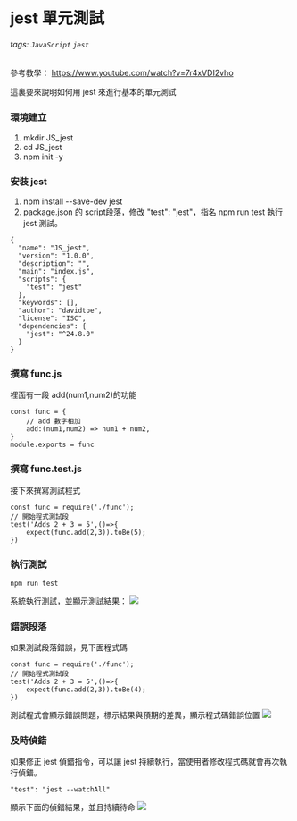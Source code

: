 # jest 單元測試
###### tags: `JavaScript` `jest`
參考教學：
https://www.youtube.com/watch?v=7r4xVDI2vho

這裏要來說明如何用 jest 來進行基本的單元測試

### 環境建立
1. mkdir JS_jest
2. cd JS_jest
3. npm init -y

### 安裝 jest
1. npm install --save-dev jest
2. package.json 的 script段落，修改 "test": "jest"，指名 npm run test 執行 jest 測試。
```json=
{
  "name": "JS_jest",
  "version": "1.0.0",
  "description": "",
  "main": "index.js",
  "scripts": {
    "test": "jest"
  },
  "keywords": [],
  "author": "davidtpe",
  "license": "ISC",
  "dependencies": {
    "jest": "^24.8.0"
  }
}
```

### 撰寫 func.js
裡面有一段 add(num1,num2)的功能
```javascript=
const func = {
    // add 數字相加
    add:(num1,num2) => num1 + num2,
}
module.exports = func
```

### 撰寫 func.test.js
接下來撰寫測試程式
```javascript=
const func = require('./func');
// 開始程式測試段
test('Adds 2 + 3 = 5',()=>{
    expect(func.add(2,3)).toBe(5);
})
```

### 執行測試
```bash=
npm run test
```
系統執行測試，並顯示測試結果：
![](https://i.imgur.com/SWYSiZc.png)

### 錯誤段落
如果測試段落錯誤，見下面程式碼
```javascript=
const func = require('./func');
// 開始程式測試段
test('Adds 2 + 3 = 5',()=>{
    expect(func.add(2,3)).toBe(4);
})
```
測試程式會顯示錯誤問題，標示結果與預期的差異，顯示程式碼錯誤位置
![](https://i.imgur.com/bEUgB3p.png)

### 及時偵錯
如果修正 jest 偵錯指令，可以讓 jest 持續執行，當使用者修改程式碼就會再次執行偵錯。
```json=
"test": "jest --watchAll"
```
顯示下面的偵錯結果，並且持續待命
![](https://i.imgur.com/TJ6Z9Fx.png)


